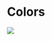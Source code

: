 # Colors
 <img src="https://vk.com/doc223279282_629283571?hash=14e75e5de25b30e3c2&dl=eb94dbd156acb4a463"/>
